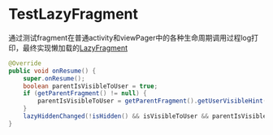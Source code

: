 # TestLazyFragment

通过测试fragment在普通activity和viewPager中的各种生命周期调用过程log打印，最终实现懒加载的[LazyFragment](/app/src/main/java/a/b/c/base/LazyFragment.java)

```java
@Override
public void onResume() {
    super.onResume();
    boolean parentIsVisibleToUser = true;
    if (getParentFragment() != null) {
        parentIsVisibleToUser = getParentFragment().getUserVisibleHint();
    }
    lazyHiddenChanged(!isHidden() && isVisibleToUser && parentIsVisibleToUser);
}
```